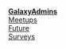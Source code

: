 <div class="alert alert-info float-right text-center trim-p">

[**GalaxyAdmins**](/src/community/galaxy-admins/index.md)  
[Meetups](/src/community/galaxy-admins/meetups/index.md)  
[Future](/src/community/galaxy-admins/future/index.md)  
[Surveys](/src/community/galaxy-admins/surveys/index.md)  

</div>
